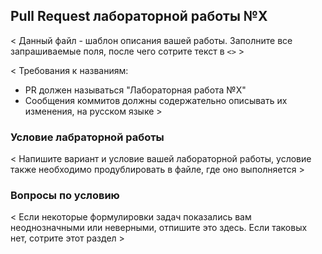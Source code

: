 ## Pull Request лабораторной работы №X 

< Данный файл - шаблон описания вашей работы. Заполните все запрашиваемые поля, после чего сотрите текст в `<>` >

< Требования к названиям: 
  - PR должен называться "Лабораторная работа №X"
  - Сообщения коммитов должны содержательно описывать их изменения, на русском языке >

### Условие лабраторной работы

< Напишите вариант и условие вашей лабораторной работы, условие также необходимо продублировать в файле, где оно выполняется >

### Вопросы по условию

< Если некоторые формулировки задач показались вам неоднозначными или неверными, отпишите это здесь. Если таковых нет, сотрите этот раздел >
